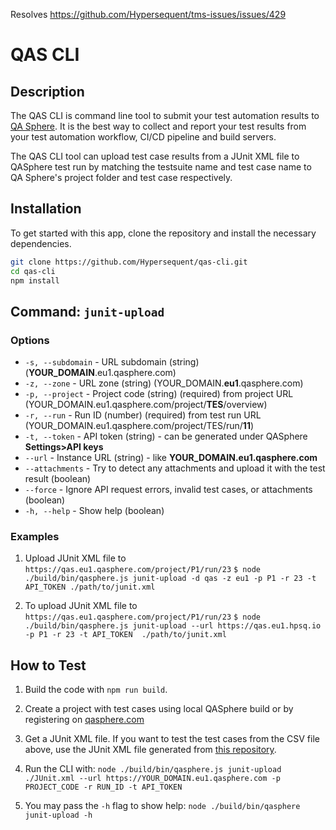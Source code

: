 Resolves https://github.com/Hypersequent/tms-issues/issues/429

# QAS CLI

## Description

The QAS CLI is command line tool to submit your test automation results to [QA Sphere](https://qasphere.com/). It is the best way to collect and report your test results from your test automation workflow, CI/CD pipeline and build servers.


The QAS CLI tool can upload test case results from a JUnit XML file to QASphere test run by matching the testsuite name and test case name to QA Sphere's project folder and test case respectively.

## Installation

To get started with this app, clone the repository and install the necessary dependencies.

```bash
git clone https://github.com/Hypersequent/qas-cli.git
cd qas-cli
npm install
```

## Command: `junit-upload`

### Options

- `-s, --subdomain` - URL subdomain (string) (**YOUR_DOMAIN**.eu1.qasphere.com)
- `-z, --zone` - URL zone (string) (YOUR_DOMAIN.**eu1**.qasphere.com)
- `-p, --project` - Project code (string) (required) from project URL (YOUR_DOMAIN.eu1.qasphere.com/project/**TES**/overview)
- `-r, --run` - Run ID (number) (required) from test run URL (YOUR_DOMAIN.eu1.qasphere.com/project/TES/run/**11**)
- `-t, --token` - API token (string) - can be generated under QASphere **Settings>API keys** 
- `--url` - Instance URL (string) - like **YOUR_DOMAIN.eu1.qasphere.com**
- `--attachments` - Try to detect any attachments and upload it with the test result (boolean)
- `--force` - Ignore API request errors, invalid test cases, or attachments (boolean)
- `-h, --help` - Show help (boolean)

### Examples

1. Upload JUnit XML file to `https://qas.eu1.qasphere.com/project/P1/run/23`
`$ node ./build/bin/qasphere.js junit-upload -d qas -z eu1 -p P1 -r 23 -t API_TOKEN ./path/to/junit.xml`

2. To upload JUnit XML file to `https://qas.eu1.qasphere.com/project/P1/run/23`
`$ node ./build/bin/qasphere.js junit-upload --url https://qas.eu1.hpsq.io -p P1 -r 23 -t API_TOKEN  ./path/to/junit.xml`

## How to Test

1. Build the code with `npm run build`.

2. Create a project with test cases using local QASphere build or by registering on [qasphere.com](https://qasphere.com/)
3. Get a JUnit XML file. If you want to test the test cases from the CSV file above, use the JUnit XML file generated from [this repository](https://github.com/Hypersequent/bistrot-e2e).

4. Run the CLI with: `node ./build/bin/qasphere.js junit-upload ./JUnit.xml --url https://YOUR_DOMAIN.eu1.qasphere.com -p PROJECT_CODE -r RUN_ID -t API_TOKEN`
5. You may pass the `-h` flag to show help:
`node ./build/bin/qasphere junit-upload -h`
